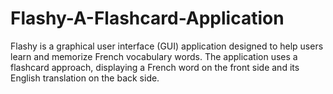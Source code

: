 # Flashy-A-Flashcard-Application
Flashy is a graphical user interface (GUI) application designed to help users learn and memorize French vocabulary words. The application uses a flashcard approach, displaying a French word on the front side and its English translation on the back side.
